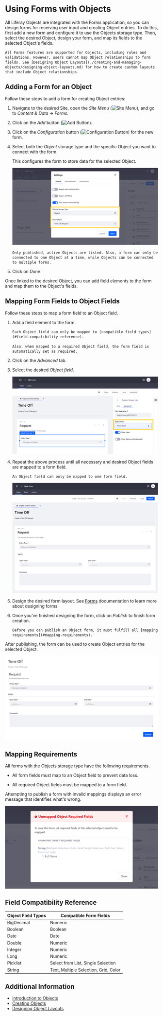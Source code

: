 # Using Forms with Objects

All Liferay Objects are integrated with the Forms application, so you can design forms for receiving user input and creating Object entries. To do this, first add a new form and configure it to use the Objects storage type. Then, select the desired Object, design your form, and map its fields to the selected Object's fields.

```{note}
All Forms features are supported for Objects, including rules and validations. However, users cannot map Object relationships to form fields. See [Designing Object Layouts](./creating-and-managing-objects/designing-object-layouts.md) for how to create custom layouts that include Object relationships.
```

## Adding a Form for an Object

Follow these steps to add a form for creating Object entries:

1. Navigate to the desired Site, open the *Site Menu* (![Site Menu](../../../images/icon-menu.png)), and go to *Content & Data* &rarr; *Forms*.

1. Click on the *Add* button (![Add Button](../../../images/icon-add.png)).

1. Click on the *Configuration* button (![Configuration Button](../../../images/icon-cog.png)) for the new form.

1. Select both the *Object* storage type and the specific Object you want to connect with the form.

   This configures the form to store data for the selected Object.

   ![Select both the Object storage type and the desired Object.](./using-forms-with-objects/images/01.png)

   ```{note}
   Only published, active Objects are listed. Also, a form can only be connected to one Object at a time, while Objects can be connected to multiple forms.
   ```

1. Click on *Done*.

Once linked to the desired Object, you can add field elements to the form and map them to the Object's fields.

## Mapping Form Fields to Object Fields

Follow these steps to map a form field to an Object field.

1. Add a field element to the form.

   ```{important}
   Each Object field can only be mapped to [compatible field types](#field-compatibility-reference).

   Also, when mapped to a required Object field, the form field is automatically set as required.
   ```

1. Click on the *Advanced* tab.

1. Select the desired *Object field*.

   ![In the Advanced tab, select the desired Object field.](./using-forms-with-objects/images/02.png)

1. Repeat the above process until all necessary and desired Object fields are mapped to a form field.

   ```{note}
   An Object field can only be mapped to one form field.
   ```

   ![Map all necessary and desired Object fields to the form fields.](./using-forms-with-objects/images/03.png)

1. Design the desired form layout. See [Forms](../../../process-automation/forms.html) documentation to learn more about designing forms.

1. Once you've finished designing the form, click on *Publish* to finish form creation.

   ```{important}
   Before you can publish an Object form, it must fulfill all [mapping requirements](#mapping-requirements).
   ```

After publishing, the form can be used to create Object entries for the selected Object.

![Use the published form to create Object entries.](./using-forms-with-objects/images/04.png)

## Mapping Requirements

All forms with the Objects storage type have the following requirements.

* All form fields must map to an Object field to prevent data loss.

* All required Object fields must be mapped to a form field.

Attempting to publish a form with invalid mappings displays an error message that identifies what's wrong.

![Attempting to publish a form with invalid mappings displays an error message.](./using-forms-with-objects/images/05.png)

## Field Compatibility Reference

| Object Field Types | Compatible Form Fields |
| --- | --- |
| BigDecimal | Numeric |
| Boolean | Boolean |
| Date | Date |
| Double | Numeric |
| Integer | Numeric |
| Long | Numeric |
| Picklist | Select from List, Single Selection |
| String | Text, Multiple Selection, Grid, Color |

## Additional Information

* [Introduction to Objects](./introduction-to-objects.md)
* [Creating Objects](./creating-and-managing-objects/creating-objects.md)
* [Designing Object Layouts](./creating-and-managing-objects/designing-object-layouts.md)
